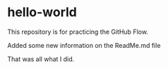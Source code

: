 # hello-world
This repository is for practicing the GitHub Flow.

Added some new information on the 
  ReadMe.md file

That was all what I did.
